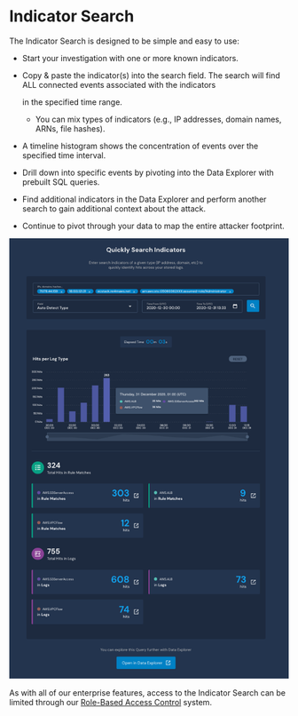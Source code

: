 # Indicator Search

The Indicator Search is designed to be simple and easy to use:

* Start your investigation with one or more known indicators.
* Copy & paste the indicator\(s\) into the search field. The search will find ALL connected events associated with the indicators

  in the specified time range.

  * You can mix types of indicators \(e.g., IP addresses, domain names, ARNs, file hashes\).

* A timeline histogram shows the concentration of events over the specified time interval.
* Drill down into specific events by pivoting into the Data Explorer with prebuilt SQL queries.
* Find additional indicators in the Data Explorer and perform another search to gain additional context about the attack.
* Continue to pivot through your data to map the entire attacker footprint.

![Indicator Search](../.gitbook/assets/indicator-search%20%285%29%20%285%29%20%286%29.png)

As with all of our enterprise features, access to the Indicator Search can be limited through our [Role-Based Access Control](../system-configuration/rbac.md) system.

